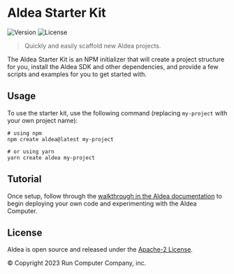 # Aldea Starter Kit

![Version](https://img.shields.io/npm/v/create-aldea?style=flat-square)
![License](https://img.shields.io/npm/l/create-aldea?style=flat-square)

> Quickly and easily scaffold new Aldea projects.

The Aldea Starter Kit is an NPM initializer that will create a project structure for you, install the Aldea SDK and other dependencies, and provide a few scripts and examples for you to get started with.

## Usage

To use the starter kit, use the following command (replacing `my-project` with your own project name):

```shell
# using npm
npm create aldea@latest my-project

# or using yarn
yarn create aldea my-project
```

## Tutorial

Once setup, follow through the [walkthrough in the Aldea documentation](https://docs.aldeacomputer.com/getting-started/starter-kit) to begin deploying your own code and experimenting with the Aldea Computer.

## License

Aldea is open source and released under the [Apache-2 License](https://github.com/aldeacomputer/aldea-js/blob/main/packages/compiler/LICENSE).

© Copyright 2023 Run Computer Company, inc.
